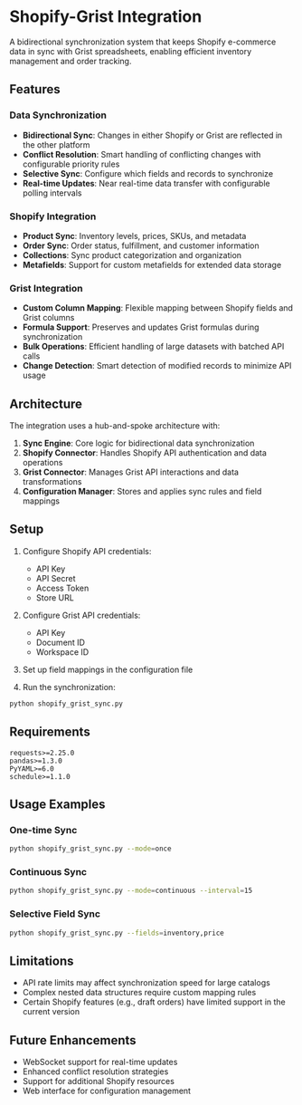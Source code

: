 # Shopify-Grist Integration

A bidirectional synchronization system that keeps Shopify e-commerce data in sync with Grist spreadsheets, enabling efficient inventory management and order tracking.

## Features

### Data Synchronization

- **Bidirectional Sync**: Changes in either Shopify or Grist are reflected in the other platform
- **Conflict Resolution**: Smart handling of conflicting changes with configurable priority rules
- **Selective Sync**: Configure which fields and records to synchronize
- **Real-time Updates**: Near real-time data transfer with configurable polling intervals

### Shopify Integration

- **Product Sync**: Inventory levels, prices, SKUs, and metadata
- **Order Sync**: Order status, fulfillment, and customer information
- **Collections**: Sync product categorization and organization
- **Metafields**: Support for custom metafields for extended data storage

### Grist Integration

- **Custom Column Mapping**: Flexible mapping between Shopify fields and Grist columns
- **Formula Support**: Preserves and updates Grist formulas during synchronization
- **Bulk Operations**: Efficient handling of large datasets with batched API calls
- **Change Detection**: Smart detection of modified records to minimize API usage

## Architecture

The integration uses a hub-and-spoke architecture with:

1. **Sync Engine**: Core logic for bidirectional data synchronization
2. **Shopify Connector**: Handles Shopify API authentication and data operations
3. **Grist Connector**: Manages Grist API interactions and data transformations
4. **Configuration Manager**: Stores and applies sync rules and field mappings

## Setup

1. Configure Shopify API credentials:
   - API Key
   - API Secret
   - Access Token
   - Store URL

2. Configure Grist API credentials:
   - API Key
   - Document ID
   - Workspace ID

3. Set up field mappings in the configuration file

4. Run the synchronization:
```bash
python shopify_grist_sync.py
```

## Requirements

```
requests>=2.25.0
pandas>=1.3.0
PyYAML>=6.0
schedule>=1.1.0
```

## Usage Examples

### One-time Sync

```bash
python shopify_grist_sync.py --mode=once
```

### Continuous Sync

```bash
python shopify_grist_sync.py --mode=continuous --interval=15
```

### Selective Field Sync

```bash
python shopify_grist_sync.py --fields=inventory,price
```

## Limitations

- API rate limits may affect synchronization speed for large catalogs
- Complex nested data structures require custom mapping rules
- Certain Shopify features (e.g., draft orders) have limited support in the current version

## Future Enhancements

- WebSocket support for real-time updates
- Enhanced conflict resolution strategies
- Support for additional Shopify resources
- Web interface for configuration management 